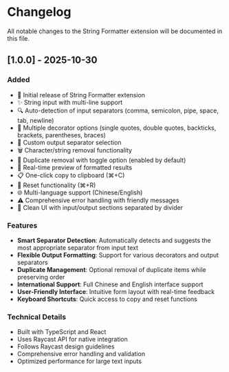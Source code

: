 # Changelog

All notable changes to the String Formatter extension will be documented in this file.

## [1.0.0] - 2025-10-30

### Added
- 🎉 Initial release of String Formatter extension
- ✨ String input with multi-line support
- 🔍 Auto-detection of input separators (comma, semicolon, pipe, space, tab, newline)
- 🎨 Multiple decorator options (single quotes, double quotes, backticks, brackets, parentheses, braces)
- 🔧 Custom output separator selection
- 🗑️ Character/string removal functionality
- 🔄 Duplicate removal with toggle option (enabled by default)
- 👀 Real-time preview of formatted results
- 📋 One-click copy to clipboard (⌘+C)
- 🔄 Reset functionality (⌘+R)
- 🌐 Multi-language support (Chinese/English)
- ⚠️ Comprehensive error handling with friendly messages
- 🎯 Clean UI with input/output sections separated by divider

### Features
- **Smart Separator Detection**: Automatically detects and suggests the most appropriate separator from input text
- **Flexible Output Formatting**: Support for various decorators and output separators
- **Duplicate Management**: Optional removal of duplicate items while preserving order
- **International Support**: Full Chinese and English interface support
- **User-Friendly Interface**: Intuitive form layout with real-time feedback
- **Keyboard Shortcuts**: Quick access to copy and reset functions

### Technical Details
- Built with TypeScript and React
- Uses Raycast API for native integration
- Follows Raycast design guidelines
- Comprehensive error handling and validation
- Optimized performance for large text inputs